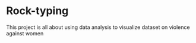 # Rock-typing
This project is all about using data analysis to visualize dataset on violence against women
